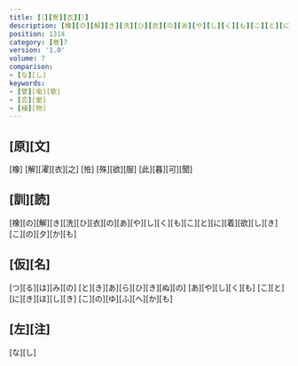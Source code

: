 ```yaml
---
title: [（][寄][衣][）]
description: [橡][の][解][き][洗][ひ][衣][の][あ][や][し][く][も][こ][と][に][着][欲][し][き][こ][の][夕][か][も]
position: 1314
category: [巻]7
version: '1.0'
volume: 7
comparison:
- [な][し]
keywords:
- [譬][喩][歌]
- [恋][愛]
- [植][物]
---
```


## [原][文]

[橡] [解][濯][衣][之] [恠] [殊][欲][服] [此][暮][可][聞]

## [訓][読]

[橡][の][解][き][洗][ひ][衣][の][あ][や][し][く][も][こ][と][に][着][欲][し][き][こ][の][夕][か][も]

## [仮][名]

[つ][る][は][み][の] [と][き][あ][ら][ひ][き][ぬ][の] [あ][や][し][く][も] [こ][と][に][き][ほ][し][き] [こ][の][ゆ][ふ][へ][か][も]

## [左][注]

[な][し]
